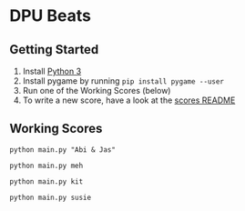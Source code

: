 # DPU Beats

## Getting Started

1. Install [Python 3](https://www.python.org/downloads/)
1. Install pygame by running `pip install pygame --user`
1. Run one of the Working Scores (below)
1. To write a new score, have a look at the [scores README](/scores)

## Working Scores

`python main.py "Abi & Jas"`

`python main.py meh`

`python main.py kit`

`python main.py susie`
